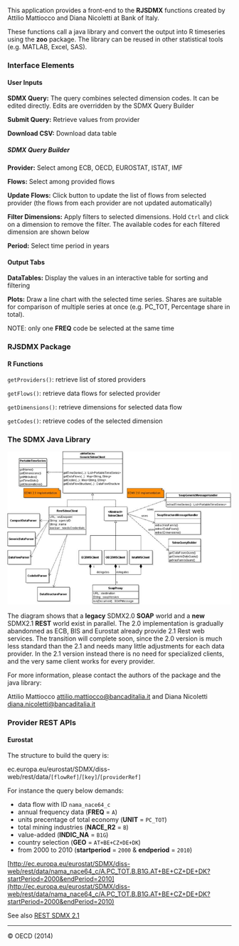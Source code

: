 This application provides a front-end to the __RJSDMX__ functions created
by Attilio Mattiocco and Diana Nicoletti at Bank of Italy.

These functions call a java library and convert the output into R
timeseries using the __zoo__ package. The library can be reused in
other statistical tools (e.g. MATLAB, Excel, SAS).

### Interface Elements

#### User Inputs

__SDMX Query:__ The query combines selected dimension codes. It can be
edited directly. Edits are overridden by the SDMX Query Builder

__Submit Query:__ Retrieve values from provider

__Download CSV:__ Download data table

##### SDMX Query Builder

__Provider:__ Select among ECB, OECD, EUROSTAT, ISTAT, IMF

__Flows:__ Select among provided flows

__Update Flows:__ Click button to update the list of flows from selected provider (the flows from each provider are not updated automatically)

__Filter Dimensions:__ Apply filters to selected dimensions. Hold `Ctrl` and click on a dimension to remove the filter. The available codes for each filtered dimension are shown below

__Period:__ Select time period in years 

#### Output Tabs

__DataTables:__ Display the values in an interactive table for sorting
and filtering

__Plots:__ Draw a line chart with the selected time series. Shares are
suitable for comparison of multiple series at once (e.g. PC_TOT,
Percentage share in total).

NOTE: only one __FREQ__ code be selected at the same time

### RJSDMX Package

#### R Functions

`getProviders()`: retrieve list of stored providers

`getFlows()`: retrieve data flows for selected provider

`getDimensions()`: retrieve dimensions for selected data flow

`getCodes()`: retrieve codes of the selected dimension

### The SDMX Java Library

![](figures/SdmxClientSchema.png)

The diagram shows that a __legacy__ SDMX2.0 __SOAP__ world and a __new__ SDMX2.1
__REST__ world exist in parallel. The 2.0 implementation is gradually
abandonned as ECB, BIS and Eurostat already provide 2.1 Rest web
services. The transition will complete soon, since the 2.0 version is
much less standard than the 2.1 and needs many little adjustments for
each data provider. In the 2.1 version instead there is no need for
specialized clients, and the very same client works for every provider.

For more information, please contact the authors of the package and
the java library:

Attilio Mattiocco
[attilio.mattiocco@bancaditalia.it](mailto:attilio.mattiocco@bancaditalia.it)
and
Diana Nicoletti
[diana.nicoletti@bancaditalia.it](mailto:diana.nicoletti@bancaditalia.it)

### Provider REST APIs

#### Eurostat

The structure to build the query is:

ec.europa.eu/eurostat/SDMX/diss-web/rest/data/`[flowRef]`/`[key]`/`[providerRef]`

For instance the query below demands:
  - data flow with ID `nama_nace64_c`
  - annual frequency data (__FREQ__ = `A`)
  - units precentage of total economy (__UNIT__ = `PC_TOT`)
  - total mining industries (__NACE_R2__ = `B`)
  - value-added (__INDIC_NA__ = `B1G`)
  - country selection (__GEO__ = `AT+BE+CZ+DE+DK`)
  - from 2000 to 2010 (__startperiod__ = `2000` & __endperiod__ = `2010`)

[http://ec.europa.eu/eurostat/SDMX/diss-web/rest/data/nama_nace64_c/A.PC_TOT.B.B1G.AT+BE+CZ+DE+DK?startPeriod=2000&endPeriod=2010](http://ec.europa.eu/eurostat/SDMX/diss-web/rest/data/nama_nace64_c/A.PC_TOT.B.B1G.AT+BE+CZ+DE+DK?startPeriod=2000&endPeriod=2010)

See also [REST SDMX 2.1](http://ec.europa.eu/eurostat/web/sdmx-web-services/rest-sdmx-2.1)

---

&copy; OECD (2014)
